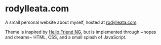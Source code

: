 # rodylleata.com
A small personal website about myself, hosted at [rodylleata.com](https://rodylleata.com).

Theme is inspired by [Hello Friend NG](https://github.com/rhazdon/hugo-theme-hello-friend-ng/tree/959421da9314dc310763c0000d89ce8bb97f3a76), but is implemented through ~hopes and dreams~ HTML, CSS, and a small splash of JavaScript. 
